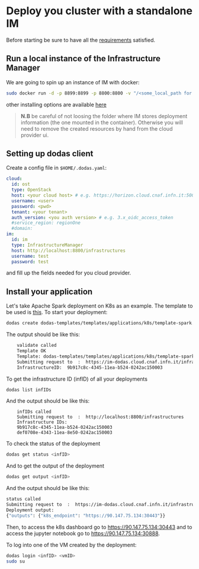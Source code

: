 # Deploy you cluster with a standalone IM

Before starting be sure to have all the [requirements](./README.md#requirements) satisfied.

## Run a local instance of the Infrastructure Manager

We are going to spin up an instance of IM with docker:

```bash
sudo docker run -d -p 8899:8899 -p 8800:8800 -v "/<some_local_path for db>:/db" -e IM_DATA_DB=/db/inf.dat --name im grycap/im:1.9.0
```

other installing options are available [here](https://imdocs.readthedocs.io/en/latest/manual.html#docker-image)

> **N.B** be careful of not loosing the folder where IM stores deployment information (the one mounted in the container). Otherwise you will need to remove the created resources by hand from the cloud provider ui.

## Setting up dodas client

Create a config file in `$HOME/.dodas.yaml`:

```yaml
cloud:
  id: ost
  type: OpenStack
  host: <your cloud host> # e.g. https://horizon.cloud.cnaf.infn.it:5000/
  username: <user>
  password: <pwd>
  tenant: <your tenant>
  auth_version: <you auth version> # e.g. 3.x_oidc_access_token
  #service_region: regionOne
  #domain:
im:
  id: im
  type: InfrastructureManager
  host: http://localhost:8800/infrastructures
  username: test
  password: test
```

and fill up the fields needed for you cloud provider.

## Install your application

Let's take Apache Spark deployment on K8s as an example. The template to be used is [this](https://github.com/DODAS-TS/dodas-templates/tree/master//templates/applications/k8s/template-spark.yml).
To start your deployment:

```bash
dodas create dodas-templates/templates/applications/k8s/template-spark.yaml
```

The output should be like this:

```bash
    validate called
    Template OK
    Template: dodas-templates/templates/applications/k8s/template-spark.yml
    Submitting request to  :  https://im-dodas.cloud.cnaf.infn.it/infrastructures
    InfrastructureID:  9b917c8c-4345-11ea-b524-0242ac150003
```

To get the infrastructure ID (infID) of all your deployments

```bash
dodas list infIDs
```

And the output should be like this:

```text
    infIDs called
    Submitting request to  :  http://localhost:8800/infrastructures
    Infrastructure IDs:
    9b917c8c-4345-11ea-b524-0242ac150003
    def0708e-4343-11ea-8e50-0242ac150003
```

To check the status of the deployment

```bash
dodas get status <infID>
```

And to get the output of the deployment

```bash
dodas get output <infID>
```

And the output should be like this:

```bash
status called
Submitting request to  :  https://im-dodas.cloud.cnaf.infn.it/infrastructures
Deployment output:
{"outputs": {"k8s_endpoint": "https://90.147.75.134:30443"}}
```

Then, to access the k8s dashboard go to https://90.147.75.134:30443 and to access the jupyter notebook go to https://90.147.75.134:30888.

To log into one of the VM created by the deployment:

```bash
dodas login <infID> <vmID>
sudo su
```
